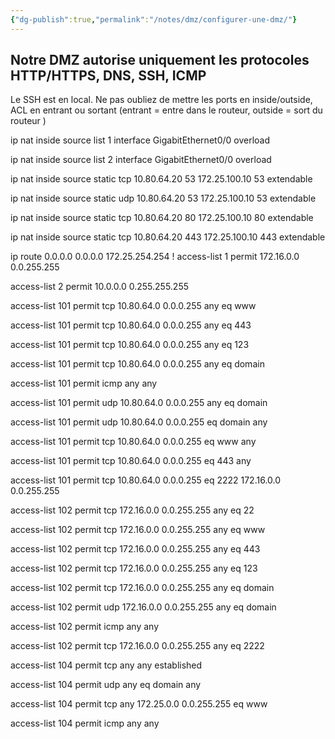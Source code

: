 ```yaml
---
{"dg-publish":true,"permalink":"/notes/dmz/configurer-une-dmz/"}
---
```


## Notre DMZ autorise uniquement les protocoles HTTP/HTTPS, DNS, SSH, ICMP
Le SSH est en local.
Ne pas oubliez de mettre les ports en inside/outside, ACL en entrant ou sortant (entrant = entre dans le routeur, outside = sort du routeur )

ip nat inside source list 1 interface GigabitEthernet0/0 overload

ip nat inside source list 2 interface GigabitEthernet0/0 overload

ip nat inside source static tcp 10.80.64.20 53 172.25.100.10 53 extendable

ip nat inside source static udp 10.80.64.20 53 172.25.100.10 53 extendable

ip nat inside source static tcp 10.80.64.20 80 172.25.100.10 80 extendable

ip nat inside source static tcp 10.80.64.20 443 172.25.100.10 443 extendable

ip route 0.0.0.0 0.0.0.0 172.25.254.254
!
access-list 1 permit 172.16.0.0 0.0.255.255

access-list 2 permit 10.0.0.0 0.255.255.255

access-list 101 permit tcp 10.80.64.0 0.0.0.255 any eq www

access-list 101 permit tcp 10.80.64.0 0.0.0.255 any eq 443

access-list 101 permit tcp 10.80.64.0 0.0.0.255 any eq 123

access-list 101 permit tcp 10.80.64.0 0.0.0.255 any eq domain

access-list 101 permit icmp any any

access-list 101 permit udp 10.80.64.0 0.0.0.255 any eq domain

access-list 101 permit udp 10.80.64.0 0.0.0.255 eq domain any

access-list 101 permit tcp 10.80.64.0 0.0.0.255 eq www any

access-list 101 permit tcp 10.80.64.0 0.0.0.255 eq 443 any

access-list 101 permit tcp 10.80.64.0 0.0.0.255 eq 2222 172.16.0.0 0.0.255.255

access-list 102 permit tcp 172.16.0.0 0.0.255.255 any eq 22

access-list 102 permit tcp 172.16.0.0 0.0.255.255 any eq www

access-list 102 permit tcp 172.16.0.0 0.0.255.255 any eq 443

access-list 102 permit tcp 172.16.0.0 0.0.255.255 any eq 123

access-list 102 permit tcp 172.16.0.0 0.0.255.255 any eq domain

access-list 102 permit udp 172.16.0.0 0.0.255.255 any eq domain

access-list 102 permit icmp any any

access-list 102 permit tcp 172.16.0.0 0.0.255.255 any eq 2222

access-list 104 permit tcp any any established

access-list 104 permit udp any eq domain any

access-list 104 permit tcp any 172.25.0.0 0.0.255.255 eq www

access-list 104 permit icmp any any
